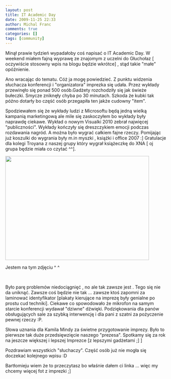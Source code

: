 ```yaml
---
layout: post
title: IT Academic Day
date: 2009-11-25 22:33
author: Michal Franc
comments: true
categories: []
tags: [community]
---
```

Minął prawie tydzień wypadałoby coś napisać o IT Academic Day. W weekend miałem fajną wyprawę ze znajomym z uczelni do Głuchołaz [ oczywiście stosowny wpis na blogu będzie wkrótce] , stąd takie "małe" opóźnienie.

Ano wracając do tematu. Cóż ja mogę powiedzieć. Z punktu widzenia słuchacza konferencji  i "organizatora" imprezka się udała. Przez wykłady przewinęło się ponad 500 osób.Gadżety rozchodziły się jak świeże bułeczki. Smycze zniknęły chyba po 30 minutach. Szkoda że kubki tak późno dotarły bo część osób przegapiła ten jakże cudowny "item".

 Spodziewałem się że wykłady ludzi z Microsoftu będą jedną wielką kampanią marketingową ale mile się zaskoczyłem bo wykłady były naprawdę ciekawe. Wykład o nowym Visualki 2010 zebrał najwięcej "publiczności". Wykłady kończyły się dreszczykiem emocji podczas rozdawania nagród. A można było wygrać całkiem fajne rzeczy. Pomijając już koszulki do wygrania były m.in myszki , książki i office 2007 :] Gratulacje dla kolegi Troyana z naszej grupy który wygrał książeczkę do XNA [ oj grupa będzie miała co czytać ^^].
 
<a href="http://lammichalfranc.files.wordpress.com/2009/11/itad.jpg"><img class="aligncenter size-full wp-image-135" title="itad" src="http://lammichalfranc.files.wordpress.com/2009/11/itad.jpg" alt="" width="450" height="326" /></a>

Jestem na tym zdjęciu ^ ^<p>&nbsp;</p>

Było parę problemów niedociągnięć , no ale tak zawsze jest . Tego się nie da uniknąć. Zawsze coś  będzie nie tak ... zawsze ktoś zapomni za laminować identyfikator [plakaty kierujące na imprezę były genialne po prostu cud techniki]. Ciekawe co spowodowało że mikrofon na samym starcie konferencji wydawał "dziwne" dźwięki. Podziękowania dla panów obsługujących sale za szybką interwencję i dla pani z szatni za pożyczenie pewnej rzeczy :P.

Słowa uznania dla Kamila Mindy za świetne przygotowanie imprezy. Było to pierwsze tak duże przedsięwzięcie naszego "prezesa". Spotkamy się za rok na jeszcze większej i lepszej Imprezce [z lepszymi gadżetami ;] ]

Pozdrawiam wszystkich "słuchaczy". Część osób już nie mogła się doczekać kolejnego  wpisu :D

Bartłomieju wiem że to przeczytasz bo właśnie dałem ci linka ... więc my chcemy więcej fot z imprezki ;] 
